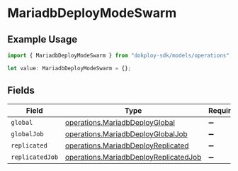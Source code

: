 # MariadbDeployModeSwarm

## Example Usage

```typescript
import { MariadbDeployModeSwarm } from "dokploy-sdk/models/operations";

let value: MariadbDeployModeSwarm = {};
```

## Fields

| Field                                                                                          | Type                                                                                           | Required                                                                                       | Description                                                                                    |
| ---------------------------------------------------------------------------------------------- | ---------------------------------------------------------------------------------------------- | ---------------------------------------------------------------------------------------------- | ---------------------------------------------------------------------------------------------- |
| `global`                                                                                       | [operations.MariadbDeployGlobal](../../models/operations/mariadbdeployglobal.md)               | :heavy_minus_sign:                                                                             | N/A                                                                                            |
| `globalJob`                                                                                    | [operations.MariadbDeployGlobalJob](../../models/operations/mariadbdeployglobaljob.md)         | :heavy_minus_sign:                                                                             | N/A                                                                                            |
| `replicated`                                                                                   | [operations.MariadbDeployReplicated](../../models/operations/mariadbdeployreplicated.md)       | :heavy_minus_sign:                                                                             | N/A                                                                                            |
| `replicatedJob`                                                                                | [operations.MariadbDeployReplicatedJob](../../models/operations/mariadbdeployreplicatedjob.md) | :heavy_minus_sign:                                                                             | N/A                                                                                            |